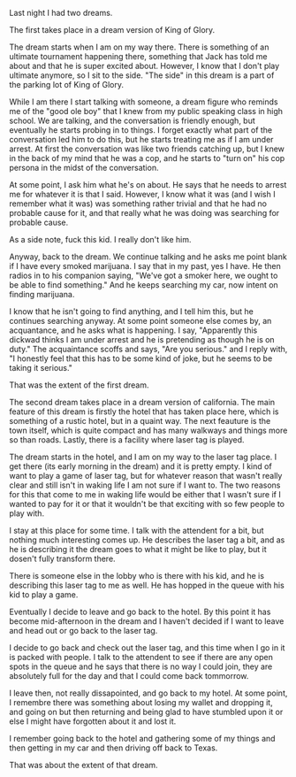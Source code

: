 Last night I had two dreams.

The first takes place in a dream version of King of Glory.

The dream starts when I am on my way there. There is something of an ultimate
tournament happening there, something that Jack has told me about and that he
is super excited about. However, I know that I don't play ultimate anymore, so
I sit to the side. "The side" in this dream is a part of the parking lot of
King of Glory.

While I am there I start talking with someone, a dream figure who reminds me of
the "good ole boy" that I knew from my public speaking class in high school.
We are talking, and the conversation is friendly enough, but eventually he
starts probing in to things. I forget exactly what part of the conversation led
him to do this, but he starts treating me as if I am under arrest. At first the
conversation was like two friends catching up, but I knew in the back of my
mind that he was a cop, and he starts to "turn on" his cop persona in the midst
of the conversation.

At some point, I ask him what he's on about. He says that he needs to arrest me
for whatever it is that I said. However, I know what it was (and I wish I
remember what it was) was something rather trivial and that he had no probable
cause for it, and that really what he was doing was searching for probable
cause.

As a side note, fuck this kid. I really don't like him.

Anyway, back to the dream. We continue talking and he asks me point blank if I
have every smoked marijuana. I say that in my past, yes I have. He then radios
in to his companion saying, "We've got a smoker here, we ought to be able to
find something." And he keeps searching my car, now intent on finding
marijuana.

I know that he isn't going to find anything, and I tell him this, but he
continues searching anyway. At some point someone else comes by, an
acquantance, and he asks what is happening. I say, "Apparently this dickwad
thinks I am under arrest and he is pretending as though he is on duty." The
acquaintance scoffs and says, "Are you serious." and I reply with, "I honestly
feel that this has to be some kind of joke, but he seems to be taking it
serious."

That was the extent of the first dream.

The second dream takes place in a dream version of california. The main feature
of this dream is firstly the hotel that has taken place here, which is
something of a rustic hotel, but in a quaint way. The next feauture is the town
itself, which is quite compact and has many walkways and things more so than
roads. Lastly, there is a facility where laser tag is played.

The dream starts in the hotel, and I am on my way to the laser tag place. I get
there (its early morning in the dream) and it is pretty empty. I kind of want
to play a game of laser tag, but for whatever reason that wasn't really clear
and still isn't in waking life I am not sure if I want to. The two reasons for
this that come to me in waking life would be either that I wasn't sure if I
wanted to pay for it or that it wouldn't be that exciting with so few people to
play with.

I stay at this place for some time. I talk with the attendent for a bit, but
nothing much interesting comes up. He describes the laser tag a bit, and as he
is describing it the dream goes to what it might be like to play, but it
dosen't fully transform there.

There is someone else in the lobby who is there with his kid, and he is
describing this laser tag to me as well. He has hopped in the queue with his
kid to play a game.

Eventually I decide to leave and go back to the hotel. By this point it has
become mid-afternoon in the dream and I haven't decided if I want to leave and
head out or go back to the laser tag.

I decide to go back and check out the laser tag, and this time when I go in it
is packed with people. I talk to the attendent to see if there are any open
spots in the queue and he says that there is no way I could join, they are
absolutely full for the day and that I could come back tommorrow.

I leave then, not really dissapointed, and go back to my hotel. At some point,
I remembre there was something about losing my wallet and dropping it, and
going on but then returning and being glad to have stumbled upon it or else I
might have forgotten about it and lost it.

I remember going back to the hotel and gathering some of my things and then
getting in my car and then driving off back to Texas.

That was about the extent of that dream.
